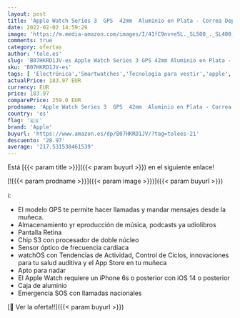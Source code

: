 ```yaml
---
layout: post
title: 'Apple Watch Series 3  GPS  42mm  Aluminio en Plata - Correa Deportiva Blanco'
date: 2022-02-02 14:59:29
image: 'https://m.media-amazon.com/images/I/41fC9nv+e5L._SL500_._SL400_.jpg'
comments: true
category: ofertas
author: 'tole.es'
slug: 'B07HKRD1JV-es Apple Watch Series 3 GPS 42mm Aluminio en Plata - Correa...'
sku: 'B07HKRD1JV-es'
tags: [ 'Electrónica','Smartwatches','Tecnología para vestir','apple', ]
actualPrice: 183.97 EUR
currency: EUR
price: 183.97
comparePrice: 259.0 EUR
prodname: 'Apple Watch Series 3  GPS  42mm  Aluminio en Plata - Correa Deportiva Blanco'
country: 'es'
flag: '🇪🇸'
brand: 'Apple'
buyurl: 'https://www.amazon.es/dp/B07HKRD1JV/?tag=tolees-21'
descuento: '28.97'
average: '217.531538461539'
---
```


Está [{{< param title >}}]({{< param buyurl >}}) en el siguiente enlace!

[![{{< param prodname >}}]({{< param image >}})]({{< param buyurl >}})

ℹ️:

- El modelo GPS te permite hacer llamadas y mandar mensajes desde la muñeca.
- Almacenamiento yr eproducción de música, podcasts ya udiolibros
- Pantalla Retina
- Chip S3 con procesador de doble núcleo
- Sensor óptico de frecuencia cardiaca
- watchOS con Tendencias de Actividad, Control de Ciclos, innovaciones para tu salud auditiva y el App Store en tu muñeca
- Apto para nadar
- El Apple Watch requiere un iPhone 6s o posterior con iOS 14 o posterior
- Caja de aluminio
- Emergencia SOS con llamadas nacionales

[🛒 Ver la oferta!!]({{< param buyurl >}})
